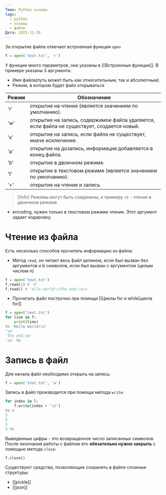 ```yaml
---
Тема: Python основы
tags:
  - python
  - основы
  - файлы
Дата: 2023-11-28
---
```

За открытие файла отвечает встроенная функция `open`
```py
f = open('text.txt', 'r')
```
У функции много параметров, они указаны в [[Встроенные функции]].
В примере указаны 3 аргумента: 
- Имя файла(путь может быть как относительным, так и абсолютным)
- Режим, в котором будет файл открываться

|Режим|Обозначение|
|---|---|
|'r'|открытие на чтение (является значением по умолчанию).|
|'w'|открытие на запись, содержимое файла удаляется, если файла не существует, создается новый.|
|'x'|открытие на запись, если файла не существует, иначе исключение.|
|'a'|открытие на дозапись, информация добавляется в конец файла.|
|'b'|открытие в двоичном режиме.|
|'t'|открытие в текстовом режиме (является значением по умолчанию).|
|'+'|открытие на чтение и запись|
>[!info] Режимы могут быть соединены, к примеру `rb` - чтение в двоичном режиме
- encoding, нужен только в текстовом режиме чтения. Этот аргумент задает кодировку.
# Чтение из файла
Есть несколько способов прочитать информацию из файла:
- Метод `read`, он читает весь файл целиком, если был вызван без аргументов и b символов, если был вызван с аргументом (целым числом n)
```py
f = open('text.txt')
f.read(1) # 'H'
f.read() # 'ello world!\nThe end.\n\n'
```
- Прочитать файл построчно при помощи [[Циклы for и while|цикла for]]
```py
f = open('text.txt')
for line in f:
	print(line)
%% 'Hello world!\n'
'\n'
'The end.\n'
'\n' %%
```
# Запись в файл
Для начала файл необходимо открыть на запись:
```py
f = open('text.txt', 'w')
```
Запись в файл производится при помощи метода `write`:
```py
for index in l:
	f.write(index + '\n')
%% 4
3
3
3
3 %%
```
Выведенные цифры - это возвращенное число записанных символов
После окончания работы с файлом его **обязательно нужно закрыть** с помощью метода `close`:
```py
f.close()
```

Существуют средства, позволяющие сохранять в файле сложные структуры:
- [[pickle]]
- [[json]]